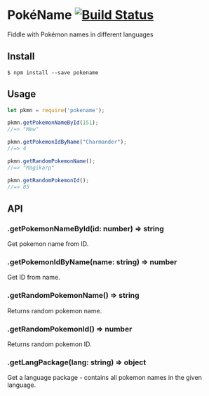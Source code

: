 # PokéName <a href="https://travis-ci.org/maierfelix/pokename"><img src="https://img.shields.io/travis/maierfelix/pokename/master.svg?style=flat-square" alt="Build Status" /></a>
Fiddle with Pokémon names in different languages
## Install

```
$ npm install --save pokename
```


## Usage

```js
let pkmn = require('pokename');

pkmn.getPokemonNameById(151);
//=> "Mew"

pkmn.getPokemonIdByName("Charmander");
//=> 4

pkmn.getRandomPokemonName();
//=> "Magikarp"

pkmn.getRandomPokemonId();
//=> 85

```

## API

### .getPokemonNameById(id: number) => string


Get pokemon name from ID.

### .getPokemonIdByName(name: string) => number


Get ID from name.

### .getRandomPokemonName() => string


Returns random pokemon name.

### .getRandomPokemonId() => number


Returns random pokemon ID.

### .getLangPackage(lang: string) => object


Get a language package - contains all pokemon names in the given language.